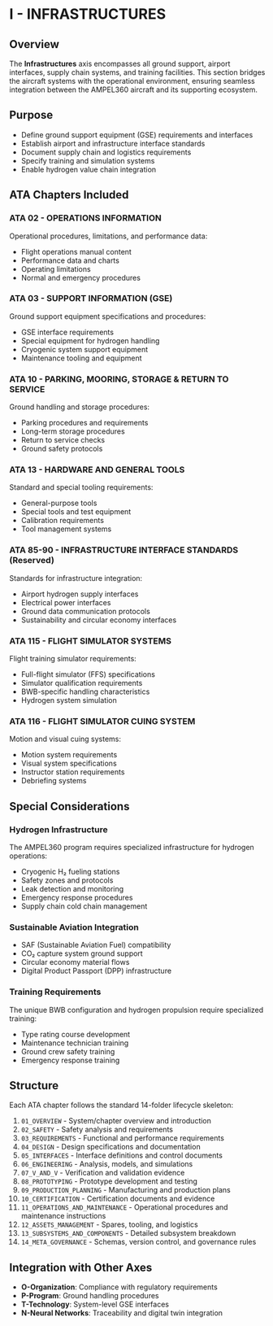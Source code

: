 # I - INFRASTRUCTURES

## Overview
The **Infrastructures** axis encompasses all ground support, airport interfaces, supply chain systems, and training facilities. This section bridges the aircraft systems with the operational environment, ensuring seamless integration between the AMPEL360 aircraft and its supporting ecosystem.

## Purpose
- Define ground support equipment (GSE) requirements and interfaces
- Establish airport and infrastructure interface standards
- Document supply chain and logistics requirements
- Specify training and simulation systems
- Enable hydrogen value chain integration

## ATA Chapters Included

### ATA 02 - OPERATIONS INFORMATION
Operational procedures, limitations, and performance data:
- Flight operations manual content
- Performance data and charts
- Operating limitations
- Normal and emergency procedures

### ATA 03 - SUPPORT INFORMATION (GSE)
Ground support equipment specifications and procedures:
- GSE interface requirements
- Special equipment for hydrogen handling
- Cryogenic system support equipment
- Maintenance tooling and equipment

### ATA 10 - PARKING, MOORING, STORAGE & RETURN TO SERVICE
Ground handling and storage procedures:
- Parking procedures and requirements
- Long-term storage procedures
- Return to service checks
- Ground safety protocols

### ATA 13 - HARDWARE AND GENERAL TOOLS
Standard and special tooling requirements:
- General-purpose tools
- Special tools and test equipment
- Calibration requirements
- Tool management systems

### ATA 85-90 - INFRASTRUCTURE INTERFACE STANDARDS (Reserved)
Standards for infrastructure integration:
- Airport hydrogen supply interfaces
- Electrical power interfaces
- Ground data communication protocols
- Sustainability and circular economy interfaces

### ATA 115 - FLIGHT SIMULATOR SYSTEMS
Flight training simulator requirements:
- Full-flight simulator (FFS) specifications
- Simulator qualification requirements
- BWB-specific handling characteristics
- Hydrogen system simulation

### ATA 116 - FLIGHT SIMULATOR CUING SYSTEM
Motion and visual cuing systems:
- Motion system requirements
- Visual system specifications
- Instructor station requirements
- Debriefing systems

## Special Considerations

### Hydrogen Infrastructure
The AMPEL360 program requires specialized infrastructure for hydrogen operations:
- Cryogenic H₂ fueling stations
- Safety zones and protocols
- Leak detection and monitoring
- Emergency response procedures
- Supply chain cold chain management

### Sustainable Aviation Integration
- SAF (Sustainable Aviation Fuel) compatibility
- CO₂ capture system ground support
- Circular economy material flows
- Digital Product Passport (DPP) infrastructure

### Training Requirements
The unique BWB configuration and hydrogen propulsion require specialized training:
- Type rating course development
- Maintenance technician training
- Ground crew safety training
- Emergency response training

## Structure
Each ATA chapter follows the standard 14-folder lifecycle skeleton:
1. `01_OVERVIEW` - System/chapter overview and introduction
2. `02_SAFETY` - Safety analysis and requirements
3. `03_REQUIREMENTS` - Functional and performance requirements
4. `04_DESIGN` - Design specifications and documentation
5. `05_INTERFACES` - Interface definitions and control documents
6. `06_ENGINEERING` - Analysis, models, and simulations
7. `07_V_AND_V` - Verification and validation evidence
8. `08_PROTOTYPING` - Prototype development and testing
9. `09_PRODUCTION_PLANNING` - Manufacturing and production plans
10. `10_CERTIFICATION` - Certification documents and evidence
11. `11_OPERATIONS_AND_MAINTENANCE` - Operational procedures and maintenance instructions
12. `12_ASSETS_MANAGEMENT` - Spares, tooling, and logistics
13. `13_SUBSYSTEMS_AND_COMPONENTS` - Detailed subsystem breakdown
14. `14_META_GOVERNANCE` - Schemas, version control, and governance rules

## Integration with Other Axes
- **O-Organization**: Compliance with regulatory requirements
- **P-Program**: Ground handling procedures
- **T-Technology**: System-level GSE interfaces
- **N-Neural Networks**: Traceability and digital twin integration
